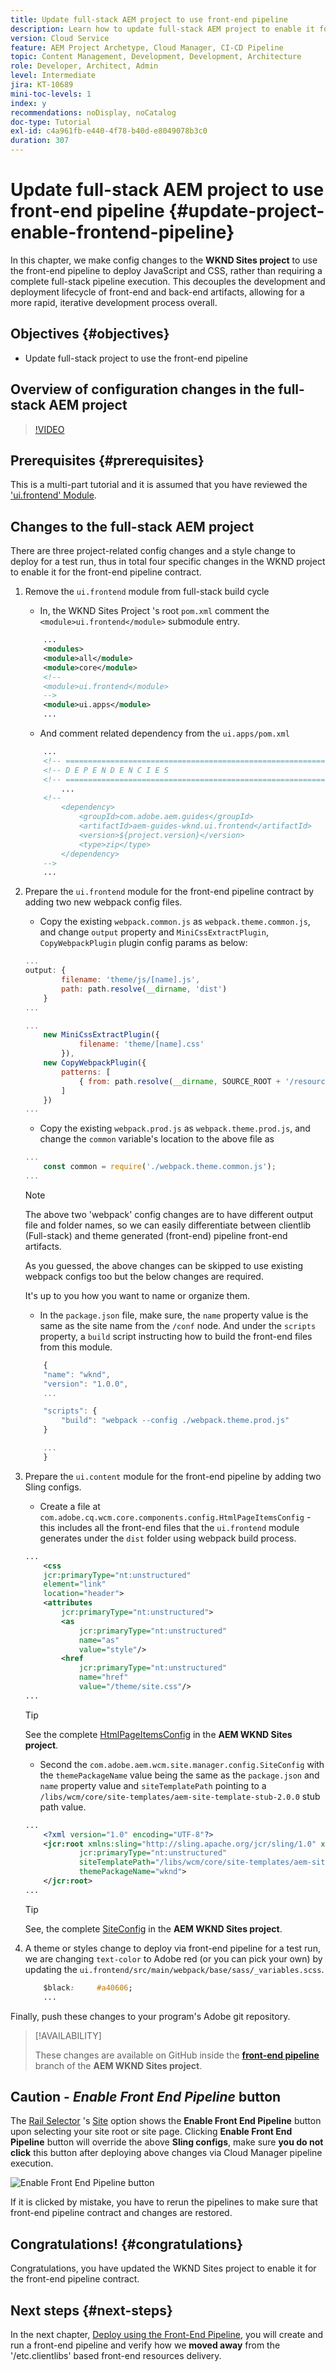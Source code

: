 ```yaml
---
title: Update full-stack AEM project to use front-end pipeline
description: Learn how to update full-stack AEM project to enable it for the front-end pipeline, so it only builds and deploys the front-end artifacts.
version: Cloud Service
feature: AEM Project Archetype, Cloud Manager, CI-CD Pipeline
topic: Content Management, Development, Development, Architecture
role: Developer, Architect, Admin
level: Intermediate
jira: KT-10689
mini-toc-levels: 1
index: y
recommendations: noDisplay, noCatalog
doc-type: Tutorial
exl-id: c4a961fb-e440-4f78-b40d-e8049078b3c0
duration: 307
---
```

# Update full-stack AEM project to use front-end pipeline {#update-project-enable-frontend-pipeline}

In this chapter, we make config changes to the __WKND Sites project__ to use the front-end pipeline to deploy JavaScript and CSS, rather than requiring a complete full-stack pipeline execution. This decouples the development and deployment lifecycle of front-end and back-end artifacts, allowing for a more rapid, iterative development process overall.

## Objectives {#objectives}

* Update full-stack project to use the front-end pipeline

## Overview of configuration changes in the full-stack AEM project

>[!VIDEO](https://video.tv.adobe.com/v/3409419?quality=12&learn=on)

## Prerequisites {#prerequisites}

This is a multi-part tutorial and it is assumed that you have reviewed the ['ui.frontend' Module](./review-uifrontend-module.md).


## Changes to the full-stack AEM project

There are three project-related config changes and a style change to deploy for a test run, thus in total four specific changes in the WKND project to enable it for the front-end pipeline contract.

1.  Remove the `ui.frontend` module from full-stack build cycle

    * In, the WKND Sites Project 's root `pom.xml` comment the `<module>ui.frontend</module>` submodule entry.

    ```xml
        ...
        <modules>
        <module>all</module>
        <module>core</module>
        <!--
        <module>ui.frontend</module>
        -->                
        <module>ui.apps</module>
        ...
    ```

    * And comment related dependency from the `ui.apps/pom.xml`

    ```xml
        ...
        <!-- ====================================================================== -->
        <!-- D E P E N D E N C I E S                                                -->
        <!-- ====================================================================== -->
            ...
        <!--
            <dependency>
                <groupId>com.adobe.aem.guides</groupId>
                <artifactId>aem-guides-wknd.ui.frontend</artifactId>
                <version>${project.version}</version>
                <type>zip</type>
            </dependency>
        -->    
        ...
    ```

1.  Prepare the `ui.frontend` module for the front-end pipeline contract by adding two new webpack config files.

    * Copy the existing `webpack.common.js` as `webpack.theme.common.js`, and change `output` property and `MiniCssExtractPlugin`, `CopyWebpackPlugin` plugin config params as below:

    ```javascript
    ...
    output: {
            filename: 'theme/js/[name].js', 
            path: path.resolve(__dirname, 'dist')
        }
    ...

    ...
        new MiniCssExtractPlugin({
                filename: 'theme/[name].css'
            }),
        new CopyWebpackPlugin({
            patterns: [
                { from: path.resolve(__dirname, SOURCE_ROOT + '/resources'), to: './clientlib-site' }
            ]
        })
    ...
    ```

    * Copy the existing `webpack.prod.js` as `webpack.theme.prod.js`, and change the `common` variable's location to the above file as

    ```javascript
    ...
        const common = require('./webpack.theme.common.js');
    ...
    ```

    >[!NOTE]
    >
    >The above two 'webpack' config changes are to have different output file and folder names, so we can easily  differentiate between clientlib (Full-stack) and theme generated (front-end) pipeline front-end artifacts. 
    >
    >As you guessed, the above changes can be skipped to use existing webpack configs too but the below changes are required.
    >
    >It's up to you how you want to name or organize them.

    
    * In the `package.json` file, make sure, the  `name` property value is the same as the site name from the `/conf` node. And under the `scripts` property, a `build` script instructing how to build the front-end files from this module.
    
    ```javascript
        {
        "name": "wknd",
        "version": "1.0.0",
        ...

        "scripts": {
            "build": "webpack --config ./webpack.theme.prod.js"
        }

        ...
        }
    ```

1.  Prepare the `ui.content` module for the front-end pipeline by adding two Sling configs.

    * Create a file at `com.adobe.cq.wcm.core.components.config.HtmlPageItemsConfig` - this includes all the front-end files that the `ui.frontend` module generates under the `dist` folder using webpack build process.

    ```xml
    ...
        <css
        jcr:primaryType="nt:unstructured"
        element="link"
        location="header">
        <attributes
            jcr:primaryType="nt:unstructured">
            <as
                jcr:primaryType="nt:unstructured"
                name="as"
                value="style"/>
            <href
                jcr:primaryType="nt:unstructured"
                name="href"
                value="/theme/site.css"/>
    ...
    ```

    >[!TIP]
    >
    >    See the complete [HtmlPageItemsConfig](https://github.com/adobe/aem-guides-wknd/blob/feature/frontend-pipeline/ui.content/src/main/content/jcr_root/conf/wknd/_sling_configs/com.adobe.cq.wcm.core.components.config.HtmlPageItemsConfig/.content.xml) in the __AEM WKND Sites project__.


    *   Second the `com.adobe.aem.wcm.site.manager.config.SiteConfig` with the `themePackageName` value being the same as the `package.json` and `name` property value and `siteTemplatePath` pointing to a `/libs/wcm/core/site-templates/aem-site-template-stub-2.0.0` stub path value.

    ```xml
    ...
        <?xml version="1.0" encoding="UTF-8"?>
        <jcr:root xmlns:sling="http://sling.apache.org/jcr/sling/1.0" xmlns:jcr="http://www.jcp.org/jcr/1.0" xmlns:nt="http://www.jcp.org/jcr/nt/1.0"
                jcr:primaryType="nt:unstructured"
                siteTemplatePath="/libs/wcm/core/site-templates/aem-site-template-stub-2.0.0"
                themePackageName="wknd">
        </jcr:root>
    ...
    ```

    >[!TIP]
    >
    >    See, the complete [SiteConfig](https://github.com/adobe/aem-guides-wknd/blob/feature/frontend-pipeline/ui.content/src/main/content/jcr_root/conf/wknd/_sling_configs/com.adobe.aem.wcm.site.manager.config.SiteConfig/.content.xml) in the __AEM WKND Sites project__.

1.  A theme or styles change to deploy via front-end pipeline for a test run, we are changing `text-color` to Adobe red (or you can pick your own) by updating the `ui.frontend/src/main/webpack/base/sass/_variables.scss`.

    ```css
        $black:     #a40606;
        ...
    ```

Finally, push these changes to your program's Adobe git repository.


>[!AVAILABILITY]
>
> These changes are available on GitHub inside the [__front-end pipeline__](https://github.com/adobe/aem-guides-wknd/tree/feature/frontend-pipeline) branch of the __AEM WKND Sites project__.


## Caution - _Enable Front End Pipeline_ button

The [Rail Selector](https://experienceleague.adobe.com/docs/experience-manager-cloud-service/content/sites/authoring/getting-started/basic-handling.html) 's [Site](https://experienceleague.adobe.com/docs/experience-manager-cloud-service/content/sites/authoring/getting-started/basic-handling.html) option shows the **Enable Front End Pipeline** button upon selecting your site root or site page. Clicking **Enable Front End Pipeline** button will override the above **Sling configs**, make sure **you do not click** this button after deploying above changes via Cloud Manager pipeline execution. 

![Enable Front End Pipeline button](assets/enable-front-end-Pipeline-button.png)

If it is clicked by mistake, you have to rerun the pipelines to make sure that front-end pipeline contract and changes are restored.

## Congratulations! {#congratulations}

Congratulations, you have updated the WKND Sites project to enable it for the front-end pipeline contract.

## Next steps {#next-steps}

In the next chapter, [Deploy using the Front-End Pipeline](create-frontend-pipeline.md), you will create and run a front-end pipeline and verify how we __moved away__ from the '/etc.clientlibs' based front-end resources delivery.
